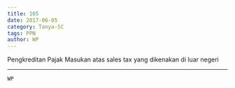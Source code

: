 ```yaml
---
title: 105
date: 2017-06-05
category: Tanya-SC
tags: PPN
author: WP
---
```


Pengkreditan Pajak Masukan atas sales tax yang dikenakan di luar negeri

---



`WP`
